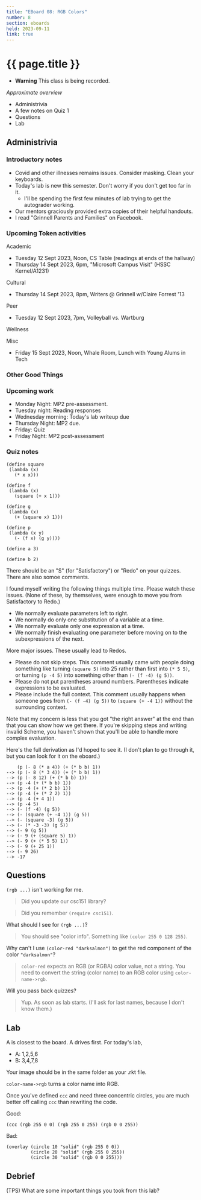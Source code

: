 ```yaml
---
title: "EBoard 08: RGB Colors"
number: 8
section: eboards
held: 2023-09-11
link: true
---
```

# {{ page.title }}

* **Warning** This class is being recorded.

_Approximate overview_

* Administrivia
* A few notes on Quiz 1
* Questions
* Lab

Administrivia
-------------

### Introductory notes

* Covid and other illnesses remains issues.  Consider masking.  Clean
  your keyboards.
* Today's lab is new this semester.  Don't worry if you don't get too
  far in it.
    * I'll be spending the first few minutes of lab trying to get
      the autograder working.
* Our mentors graciously provided extra copies of their helpful
  handouts.
* I read "Grinnell Parents and Families" on Facebook.

### Upcoming Token activities

Academic

* Tuesday 12 Sept 2023, Noon, CS Table (readings at ends of the hallway)
* Thursday 14 Sept 2023, 6pm, "Microsoft Campus Visit" (HSSC Kernel/A1231)

Cultural

* Thursday 14 Sept 2023, 8pm, Writers @ Grinnell w/Claire Forrest '13

Peer

* Tuesday 12 Sept 2023, 7pm, Volleyball vs. Wartburg

Wellness

Misc

* Friday 15 Sept 2023, Noon, Whale Room, Lunch with Young Alums in Tech

### Other Good Things

### Upcoming work

* Monday Night: MP2 pre-assessment.
* Tuesday night: Reading responses
* Wednesday morning: Today's lab writeup due
* Thursday Night: MP2 due.
* Friday: Quiz
* Friday Night: MP2 post-assessment

### Quiz notes

```
(define square
 (lambda (x)
   (* x x)))

(define f
 (lambda (x)
   (square (+ x 1)))

(define g
 (lambda (x)
   (+ (square x) 1)))

(define p
 (lambda (x y)
   (- (f x) (g y))))

(define a 3)

(define b 2)
```

There should be an "S" (for "Satisfactory") or "Redo" on your quizzes.
There are also somoe comments.

I found myself writing the following things multiple time.  Please watch
these issues.  (None of these, by themselves, were enough to move you
from Satisfactory to Redo.)

* We normally evaluate parameters left to right.
* We normally do only one substitution of a variable at a time.
* We normally evaluate only one expression at a time.
* We normally finish evaluating one parameter before moving on to the
  subexpressions of the next.

More major issues.  These usually lead to Redos.

* Please do not skip steps.  This comment usually came with people 
  doing something like turning `(square 5)` into 25 rather than 
  first into `(* 5 5)`, or turning `(p -4 5)` into something other than
  `(- (f -4) (g 5))`.
* Please do not put parentheses around numbers.  Parentheses indicate
  expressions to be evaluated.
* Please include the full context.  This comment usually happens when
  someone goes from `(- (f -4) (g 5))` to `(square (+ -4 1))` without
  the surrounding context.

Note that my concern is less that you got "the right answer" at the
end than that you can show how we get there.  If you're skipping steps
and writing invalid Scheme, you haven't shown that you'll be able to
handle more complex evaluation.

Here's the full derivation as I'd hoped to see it.  (I don't plan
to go through it, but you can look for it on the eboard.)

```
    (p (- 8 (* a 4)) (+ (* b b) 1))
--> (p (- 8 (* 3 4)) (+ (* b b) 1))
--> (p (- 8 12) (+ (* b b) 1))
--> (p -4 (+ (* b b) 1))
--> (p -4 (+ (* 2 b) 1))
--> (p -4 (+ (* 2 2) 1))
--> (p -4 (+ 4 1))
--> (p -4 5)
--> (- (f -4) (g 5))
--> (- (square (+ -4 1)) (g 5))
--> (- (square -3) (g 5))
--> (- (* -3 -3) (g 5))
--> (- 9 (g 5))
--> (- 9 (+ (square 5) 1))
--> (- 9 (+ (* 5 5) 1))
--> (- 9 (+ 25 1))
--> (- 9 26)
--> -17
```

Questions
---------

`(rgb ...)` isn't working for me.

> Did you update our csc151 library?

> Did you remember `(require csc151)`.

What should I see for `(rgb ...)`?

> You should see "color info".  Something like `(color 255 0 128 255)`.

Why can't I use `(color-red "darksalmon")` to get the red component
of the color `"darksalmon"`?

> `color-red` expects an RGB (or RGBA) color value, not a string.
  You need to convert the string (color name) to an RGB color
  using `color-name->rgb`.

Will you pass back quizzes?

> Yup.  As soon as lab starts.  (I'll ask for last names, because I
  don't know them.)


Lab
---

A is closest to the board.  A drives first.  For today's lab,

* A: 1,2,5,6
* B: 3,4,7,8

Your image should be in the same folder as your .rkt file.

`color-name->rgb` turns a color name into RGB.

Once you've defined `ccc` and need three concentric circles, you are
much better off calling `ccc` than rewriting the code.

Good:

```
(ccc (rgb 255 0 0) (rgb 255 0 255) (rgb 0 0 255))
```

Bad:

```
(overlay (circle 10 "solid" (rgb 255 0 0))
         (circle 20 "solid" (rgb 255 0 255))
         (circle 30 "solid" (rgb 0 0 255)))
```

Debrief
-------

(TPS) What are some important things you took from this lab?

